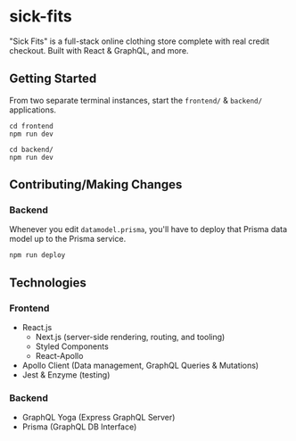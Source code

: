 # sick-fits

"Sick Fits" is a full-stack online clothing store complete with real credit checkout. Built with React & GraphQL, and more.

## Getting Started

From two separate terminal instances, start the `frontend/` & `backend/` applications.

```shell
cd frontend
npm run dev
```

```shell
cd backend/
npm run dev
```

## Contributing/Making Changes

### Backend

Whenever you edit `datamodel.prisma`, you'll have to deploy that Prisma data model up to the Prisma service. 

```shell
npm run deploy
```

## Technologies



### Frontend
- React.js
  - Next.js (server-side rendering, routing, and tooling)
  - Styled Components
  - React-Apollo
- Apollo Client (Data management, GraphQL Queries & Mutations)
- Jest & Enzyme (testing)

### Backend
- GraphQL Yoga (Express GraphQL Server)
- Prisma (GraphQL DB Interface)
